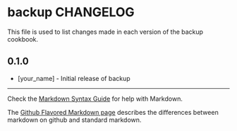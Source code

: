 # backup CHANGELOG

This file is used to list changes made in each version of the backup cookbook.

## 0.1.0
- [your_name] - Initial release of backup

- - -
Check the [Markdown Syntax Guide](http://daringfireball.net/projects/markdown/syntax) for help with Markdown.

The [Github Flavored Markdown page](http://github.github.com/github-flavored-markdown/) describes the differences between markdown on github and standard markdown.
